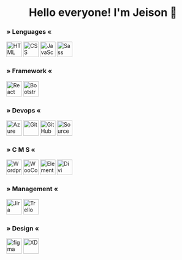 
<h1 align="center">Hello everyone! I'm Jeison 👋</h1>

<h3 align="left">» Lenguages «</h3>
<p align="left">
      <img
      src="https://cdn-icons-png.flaticon.com/512/1051/1051277.png"
      alt="HTML"
      width="40"
      height="40 "
      />
      <img
      src="https://cdn-icons-png.flaticon.com/512/732/732190.png"
      alt="CSS"
      width="40"
      height="40"
      />
      <img
      src="https://cdn.worldvectorlogo.com/logos/javascript-1.svg"
      alt="JavaScript"
      width="40"
      height="40"
      />
      <img
        src="https://www.vectorlogo.zone/logos/sass-lang/sass-lang-icon.svg"
        alt="Sass"
        width="40"
        height="40"
      />
</p>
<h3 align="left">» Framework «</h3>
 <p align="left">
<img
  src="https://cdn.worldvectorlogo.com/logos/react-2.svg"
  alt="React"
  width="40"
  height="40"
/>
<img
  src="https://cdn-icons-png.flaticon.com/512/5968/5968672.png"
  alt="Bootstrap"
  width="40"
  height="40"
/>
</p>
<h3 align="left">» Devops «</h3>
 <p align="left">
<img
  src="https://www.vectorlogo.zone/logos/microsoft_azure/microsoft_azure-icon.svg"
  alt="Azure"
  width="40"
  height="40"
/>   <img
  src="https://www.vectorlogo.zone/logos/git-scm/git-scm-icon.svg"
  alt="Git"
  width="40"
  height="40"
/>
<img
  src="https://cdn.iconscout.com/icon/free/png-256/developer-tool-1889493-1597553.png"
  alt="GitHub"
  width="40"
  height="40"
/>
<img
  src="https://cdn.iconscout.com/icon/free/png-256/sourcetree-3521724-2945168.png"
  alt="SourceTree"
  width="40"
  height="40"
/>

</P>
<h3 align="left">» C M S «</h3>
 <p align="left">
<img
  src="https://cdn.worldvectorlogo.com/logos/wordpress-icon-1.svg"
  alt="Wordpress"
  width="40"
  height="40"
/>   <img
  src="https://cdn.worldvectorlogo.com/logos/woocommerce.svg"
  alt="WooCommerce"
  width="40"
  height="40"
/>   <img
  src="https://cdn-icons-png.flaticon.com/512/5968/5968699.png"
  alt="Elementor"
  width="40"
  height="40"
/>
<img
  src="https://www.cursowp-online.com//wp-content/uploads/2019/09/logo-divi-512px.png"
  alt="Divi"
  width="40"
  height="40"
/>
</p>
<h3 align="left">» Management «</h3>
 <p align="left">
<img
  src="https://cdn.worldvectorlogo.com/logos/jira-3.svg"
  alt="Jira"
  width="40"
  height="40"
/>   <img
  src="https://cdn.worldvectorlogo.com/logos/trello.svg"
  alt="Trello"
  width="40"
  height="40"
/>
</p>
<h3 align="left">» Design «</h3>
 <p align="left">
<img
  src="https://www.vectorlogo.zone/logos/figma/figma-icon.svg"
  alt="figma"
  width="40"
  height="40"
/>   <img
  src="https://cdn.worldvectorlogo.com/logos/adobe-xd-2.svg"
  alt="XD"
  width="40"
  height="40"
/>
</p>
